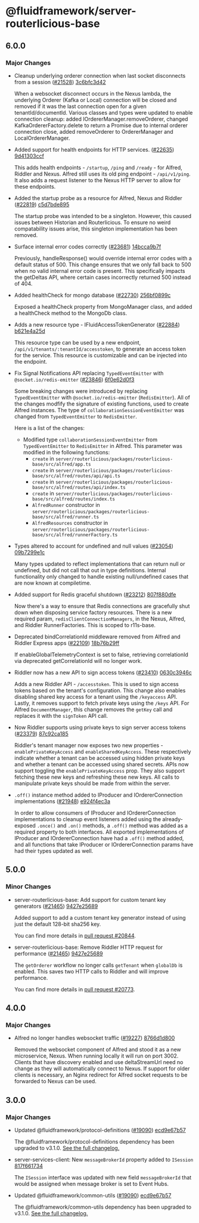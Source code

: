 # @fluidframework/server-routerlicious-base

## 6.0.0

### Major Changes

-   Cleanup underlying orderer connection when last socket disconnects from a session ([#21528](https://github.com/microsoft/FluidFramework/pull/21528)) [3c6bfc3d42](https://github.com/microsoft/FluidFramework/commit/3c6bfc3d429285b568bdfae417accfcaa5e0e190)

    When a websocket disconnect occurs in the Nexus lambda, the underlying Orderer (Kafka or Local) connection will be closed and removed if it was the last connection open for a given tenantId/documentId. Various classes and types were updated to enable connection cleanup: added IOrdererManager.removeOrderer, changed KafkaOrdererFactory.delete to return a Promise due to internal orderer connection close, added removeOrderer to OrdererManager and LocalOrdererManager.

-   Added support for health endpoints for HTTP services. ([#22635](https://github.com/microsoft/FluidFramework/pull/22635)) [9d41303ccf](https://github.com/microsoft/FluidFramework/commit/9d41303ccfcda161426eabf2aa88befbe7b09034)

    This adds health endpoints - `/startup`, `/ping` and `/ready` - for Alfred, Riddler and Nexus. Alfred still uses its old ping endpoint - `/api/v1/ping`. It also adds a request listener to the Nexus HTTP server to allow for these endpoints.

-   Added the startup probe as a resource for Alfred, Nexus and Riddler ([#22819](https://github.com/microsoft/FluidFramework/pull/22819)) [c5d7bde895](https://github.com/microsoft/FluidFramework/commit/c5d7bde895e5cc35e985b5d3d58d9059a26a95b2)

    The startup probe was intended to be a singleton. However, this caused issues between Historian and Routerlicious. To ensure no weird compatability issues arise, this singleton implementation has been removed.

-   Surface internal error codes correctly ([#23681](https://github.com/microsoft/FluidFramework/pull/23681)) [14bcca9b7f](https://github.com/microsoft/FluidFramework/commit/14bcca9b7fd3c542d6f28f406c1e95a4eea7892f)

    Previously, handleResponse() would override internal error codes with a default status of 500. This change ensures that we only fall back to 500 when no valid internal error code is present. This specifically impacts the getDeltas API, where certain cases incorrectly returned 500 instead of 404.

-   Added healthCheck for mongo database ([#22730](https://github.com/microsoft/FluidFramework/pull/22730)) [256bf0899c](https://github.com/microsoft/FluidFramework/commit/256bf0899c041914da3236b3a1c9d8ecc85d3b34)

    Exposed a healthCheck property from MongoManager class, and added a healthCheck method to the MongoDb class.

-   Adds a new resource type - IFluidAccessTokenGenerator ([#22884](https://github.com/microsoft/FluidFramework/pull/22884)) [b621e4a25d](https://github.com/microsoft/FluidFramework/commit/b621e4a25ddcddebcd5fa952dfa60eb759550f7b)

    This resource type can be used by a new endpoint, `/api/v1/tenants/:tenantId/accesstoken`, to generate an access token for the service. This resource is customizable and can be injected into the endpoint.

-   Fix Signal Notifications API replacing `TypedEventEmitter` with `@socket.io/redis-emitter` ([#23846](https://github.com/microsoft/FluidFramework/pull/23846)) [6f0e62d0f3](https://github.com/microsoft/FluidFramework/commit/6f0e62d0f34d3ecd96c2dd6dd941f6d459efc1d5)

    Some breaking changes were introduced by replacing `TypedEventEmitter` with `@socket.io/redis-emitter` (`RedisEmitter`). All of the changes modfify the signature of existing functions, used to create Alfred instances. The type of `collaborationSessionEventEmitter` was changed from `TypedEventEmitter` to `RedisEmitter`.

    Here is a list of the changes:

    -   Modified type `collaborationSessionEventEmitter` from `TypedEventEmitter` to `RedisEmitter` in Alfred. This parameter was modified in the following functions:
        -   `create` in `server/routerlicious/packages/routerlicious-base/src/alfred/app.ts`
        -   `create` in `server/routerlicious/packages/routerlicious-base/src/alfred/routes/api/api.ts`
        -   `create` in `server/routerlicious/packages/routerlicious-base/src/alfred/routes/api/index.ts`
        -   `create` in `server/routerlicious/packages/routerlicious-base/src/alfred/routes/index.ts`
        -   `AlfredRunner` constructor in `server/routerlicious/packages/routerlicious-base/src/alfred/runner.ts`
        -   `AlfredResources` constructor in `server/routerlicious/packages/routerlicious-base/src/alfred/runnerFactory.ts`

-   Types altered to account for undefined and null values ([#23054](https://github.com/microsoft/FluidFramework/pull/23054)) [09b7299e1c](https://github.com/microsoft/FluidFramework/commit/09b7299e1cbf1d800d4bea2bef6b7d0bc657ddb6)

    Many types updated to reflect implementations that can return null or undefined, but did not call that out in type definitions. Internal functionality only changed to handle existing null/undefined cases that are now known at compiletime.

-   Added support for Redis graceful shutdown ([#23212](https://github.com/microsoft/FluidFramework/pull/23212)) [807f880dfe](https://github.com/microsoft/FluidFramework/commit/807f880dfebe0e0716f9de178bda6b6529e473ba)

    Now there's a way to ensure that Redis connections are gracefully shut down when disposing service factory resources. There is a new required param, `redisClientConnectionManagers`, in the Nexus, Alfred, and Riddler RunnerFactories. This is scoped to r11s-base.

-   Deprecated bindCorrelationId middleware removed from Alfred and Riddler Express apps ([#22109](https://github.com/microsoft/FluidFramework/pull/22109)) [18b76b29ff](https://github.com/microsoft/FluidFramework/commit/18b76b29ff92f2362fb3aaba09c82f13e8b2d7b3)

    If enableGlobalTelemetryContext is set to false, retrieving correlationId via deprecated getCorrelationId will no longer work.

-   Riddler now has a new API to sign access tokens ([#23410](https://github.com/microsoft/FluidFramework/pull/23410)) [0630c3946c](https://github.com/microsoft/FluidFramework/commit/0630c3946cba67ab77adaf9159f809ef113e8f7e)

    Adds a new Riddler API - `/accesstoken`. This is used to sign access tokens based on the tenant's configuration. This change also enables disabling shared key access for a tenant using the `/keyaccess` API. Lastly, it removes support to fetch private keys using the `/keys` API. For Alfred `DocumentManager`, this change removes the `getKey` call and replaces it with the `signToken` API call.

-   Now Riddler supports using private keys to sign server access tokens ([#23379](https://github.com/microsoft/FluidFramework/pull/23379)) [87c92ca185](https://github.com/microsoft/FluidFramework/commit/87c92ca185dcb128553ae183bd6bfc2a6c487c77)

    Riddler's tenant manager now exposes two new properties - `enablePrivateKeyAccess` and `enableSharedKeyAccess`. These respectively indicate whether a tenant can be accessed using hidden private keys and whether a tenant can be accessed using shared secrets. APIs now support toggling the `enablePrivateKeyAccess` prop. They also support fetching these new keys and refreshing these new keys. All calls to manipulate private keys should be made from within the server.

-   `.off()` instance method added to IProducer and IOrdererConnection implementations ([#21948](https://github.com/microsoft/FluidFramework/pull/21948)) [e924f4ec3a](https://github.com/microsoft/FluidFramework/commit/e924f4ec3a9f7d16b17da7551d9fc92a5a54372d)

    In order to allow consumers of IProducer and IOrdererConnection implementations to cleanup event listeners added using the already-exposed `.once()` and `.on()` methods, a `.off()` method was added as a required property to both interfaces. All exported implementations of IProducer and IOrdererConnection have had a `.off()` method added, and all functions that take IProducer or IOrdererConnection params have had their types updated as well.

## 5.0.0

### Minor Changes

-   server-routerlicious-base: Add support for custom tenant key generators ([#21465](https://github.com/microsoft/FluidFramework/pull/21465)) [9427e25689](https://github.com/microsoft/FluidFramework/commit/9427e2568924e0bed83d2a6f78a6e2a20be8a29e)

    Added support to add a custom tenant key generator instead of using just the default 128-bit sha256 key.

    You can find more details in [pull request #20844](https://github.com/microsoft/FluidFramework/pull/20844).

-   server-routerlicious-base: Remove Riddler HTTP request for performance ([#21465](https://github.com/microsoft/FluidFramework/pull/21465)) [9427e25689](https://github.com/microsoft/FluidFramework/commit/9427e2568924e0bed83d2a6f78a6e2a20be8a29e)

    The `getOrderer` workflow no longer calls `getTenant` when `globalDb` is enabled. This saves two HTTP calls to Riddler
    and will improve performance.

    You can find more details in [pull request #20773](https://github.com/microsoft/FluidFramework/pull/20773).

## 4.0.0

### Major Changes

-   Alfred no longer handles websocket traffic ([#19227](https://github.com/microsoft/FluidFramework/issues/19227)) [8766d1d800](https://github.com/microsoft/FluidFramework/commits/8766d1d800b8e04c4000b36d794a729736f462ba)

    Removed the websocket component of Alfred and stood it as a new microservice, Nexus. When running locally it will run on port 3002. Clients that have discovery enabled and use deltaStreamUrl need no change as they will automatically connect to Nexus. If support for older clients is necessary, an Nginx redirect for Alfred socket requests to be forwarded to Nexus can be used.

## 3.0.0

### Major Changes

-   Updated @fluidframework/protocol-definitions ([#19090](https://github.com/microsoft/FluidFramework/issues/19090)) [ecd9e67b57](https://github.com/microsoft/FluidFramework/commits/ecd9e67b5748415ad93c6273047fdcca457b3a14)

    The @fluidframework/protocol-definitions dependency has been upgraded to v3.1.0.
    [See the full changelog.](https://github.com/microsoft/FluidFramework/blob/main/common/lib/protocol-definitions/CHANGELOG.md#310)

-   server-services-client: New `messageBrokerId` property added to `ISession` [817f661734](https://github.com/microsoft/FluidFramework/commits/817f66173489ffa920200c96f122416c9a044d66)

    The `ISession` interface was updated with new field `messageBrokerId` that would be assigned when message broker is set to Event Hubs.

-   Updated @fluidframework/common-utils ([#19090](https://github.com/microsoft/FluidFramework/issues/19090)) [ecd9e67b57](https://github.com/microsoft/FluidFramework/commits/ecd9e67b5748415ad93c6273047fdcca457b3a14)

    The @fluidframework/common-utils dependency has been upgraded to v3.1.0.
    [See the full changelog.](https://github.com/microsoft/FluidFramework/blob/main/common/lib/common-utils/CHANGELOG.md#310)
